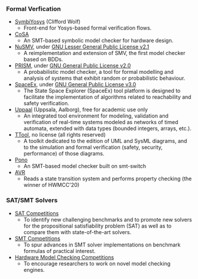 ### Formal Verfication
- [SymbiYosys](https://github.com/YosysHQ/SymbiYosys) (Clifford Wolf)
  - Front-end for Yosys-based formal verification flows.
- [CoSA](https://github.com/cristian-mattarei/CoSA)
  - An SMT-based symbolic model checker for hardware design.
- [NuSMV](https://nusmv.fbk.eu/), under [GNU Lesser General Public License v2.1](https://nusmv.fbk.eu/open_nusmv/flier.html)
  - A reimplementation and extension of SMV, the first model checker based on BDDs.
- [PRISM](http://www.prismmodelchecker.org/), under [GNU General Public License v2.0](http://www.prismmodelchecker.org/download.php)
  - A probabilistic model checker, a tool for formal modelling and analysis of systems that exhibit random or probabilistic behaviour.
- [SpaceEx](http://spaceex.imag.fr/), under [GNU General Public License v3.0](http://spaceex.imag.fr/licensing-45)
  - The State Space Explorer (SpaceEx) tool platform is designed to facilitate the implementation of algorithms related to reachability and safety verification.
- [Uppaal](https://uppaal.org/) (Uppsala, Aalborg), free for academic use only
  - An integrated tool environment for modeling, validation and verification of real-time systems modeled as networks of timed automata, extended with data types (bounded integers, arrays, etc.).
- [TTool](https://gitlab.telecom-paris.fr/mbe-tools/TTool/), no license (all rights reserved)
  - A toolkit dedicated to the edition of UML and SysML diagrams, and to the simulation and formal verification (safety, security, performance) of those diagrams.
- [Pono](https://github.com/upscale-project/pono)
  - An SMT-based model checker built on smt-switch
- [AVR](https://github.com/aman-goel/avr)
  - Reads a state transition system and performs property checking (the winner of HWMCC'20)

### SAT/SMT Solvers
- [SAT Competitions](http://satcompetition.org/)
  - To identify new challenging benchmarks and to promote new solvers for the propositional satisfiability problem (SAT) as well as to compare them with state-of-the-art solvers. 
- [SMT Competitions](https://smt-comp.github.io/)
  - To spur advances in SMT solver implementations on benchmark formulas of practical interest.
- [Hardware Model Checking Competitions](http://fmv.jku.at/hwmcc/)
  - To encourage researchers to work on novel model checking engines.
